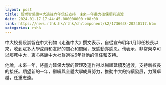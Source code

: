 ```yaml
---
layout: post
title: 段崇智感謝中大過往六年信任支持　未來一年盡力確保順利過渡
date: 2024-01-17 17:44:45.000000000 +08:00
link: https://news.rthk.hk/rthk/ch/component/k2/1736638-20240117.htm
categories: rthk
---
```


中大校長段崇智在中大刊物《走進中大》撰文表示，自從宣布明年1月卸任校長以來，收到眾多大學成員和友好的關心和問候，既感動亦感恩。他表示，非常榮幸可以服務中大，衷心感謝中大社群過往6年對他的信任和支持。 

他說，未來一年，將盡力確保大學的管理及運作得以暢順延續及過渡，支持新校長的接任。期望新的一年，繼續與全體大學成員努力，推動中大的持續發展，力臻卓越，任重志遠。
